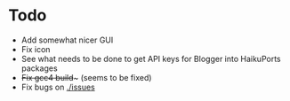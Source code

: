 Todo
===
 - Add somewhat nicer GUI
 - Fix icon
 - See what needs to be done to get API keys for Blogger into HaikuPorts packages
 - ~~Fix gcc4 build~~~ (seems to be fixed)
 - Fix bugs on [./issues](https://github.com/puckipedia/BlogPositive/issues)
